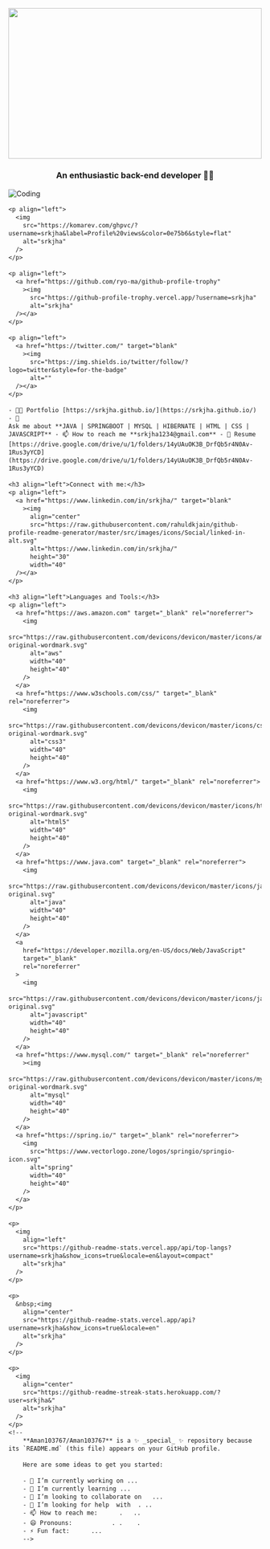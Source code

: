  <p align="center">
      <img
        align="center"
        width="100%"
        height="300"
        src="https://miro.medium.com/max/828/1*lhOax3cZATGZwEhG0uTYRA.gif?raw=true"
      />
    </p>
    <h3 align="center">An enthusiastic back-end developer 👨‍💻</h3>
    <img
      align="center"
      alt="Coding"
      width="400"
      src="https://media0.giphy.com/media/qgQUggAC3Pfv687qPC/giphy.gif?cid=ecf05e472naewarpw0tl8hon4wp3hkxf0rk3kxtxe29kgo9o&rid=giphy.gif&ct=g"
    />

    <p align="left">
      <img
        src="https://komarev.com/ghpvc/?username=srkjha&label=Profile%20views&color=0e75b6&style=flat"
        alt="srkjha"
      />
    </p>

    <p align="left">
      <a href="https://github.com/ryo-ma/github-profile-trophy"
        ><img
          src="https://github-profile-trophy.vercel.app/?username=srkjha"
          alt="srkjha"
      /></a>
    </p>

    <p align="left">
      <a href="https://twitter.com/" target="blank"
        ><img
          src="https://img.shields.io/twitter/follow/?logo=twitter&style=for-the-badge"
          alt=""
      /></a>
    </p>

    - 👨‍💻 Portfolio [https://srkjha.github.io/](https://srkjha.github.io/) - 💬
    Ask me about **JAVA | SPRINGBOOT | MYSQL | HIBERNATE | HTML | CSS |
    JAVASCRIPT** - 📫 How to reach me **srkjha1234@gmail.com** - 📄 Resume
    [https://drive.google.com/drive/u/1/folders/14yUAuOK3B_DrfQb5r4N0Av-1Rus3yYCD](https://drive.google.com/drive/u/1/folders/14yUAuOK3B_DrfQb5r4N0Av-1Rus3yYCD)

    <h3 align="left">Connect with me:</h3>
    <p align="left">
      <a href="https://www.linkedin.com/in/srkjha/" target="blank"
        ><img
          align="center"
          src="https://raw.githubusercontent.com/rahuldkjain/github-profile-readme-generator/master/src/images/icons/Social/linked-in-alt.svg"
          alt="https://www.linkedin.com/in/srkjha/"
          height="30"
          width="40"
      /></a>
    </p>

    <h3 align="left">Languages and Tools:</h3>
    <p align="left">
      <a href="https://aws.amazon.com" target="_blank" rel="noreferrer">
        <img
          src="https://raw.githubusercontent.com/devicons/devicon/master/icons/amazonwebservices/amazonwebservices-original-wordmark.svg"
          alt="aws"
          width="40"
          height="40"
        />
      </a>
      <a href="https://www.w3schools.com/css/" target="_blank" rel="noreferrer">
        <img
          src="https://raw.githubusercontent.com/devicons/devicon/master/icons/css3/css3-original-wordmark.svg"
          alt="css3"
          width="40"
          height="40"
        />
      </a>
      <a href="https://www.w3.org/html/" target="_blank" rel="noreferrer">
        <img
          src="https://raw.githubusercontent.com/devicons/devicon/master/icons/html5/html5-original-wordmark.svg"
          alt="html5"
          width="40"
          height="40"
        />
      </a>
      <a href="https://www.java.com" target="_blank" rel="noreferrer">
        <img
          src="https://raw.githubusercontent.com/devicons/devicon/master/icons/java/java-original.svg"
          alt="java"
          width="40"
          height="40"
        />
      </a>
      <a
        href="https://developer.mozilla.org/en-US/docs/Web/JavaScript"
        target="_blank"
        rel="noreferrer"
      >
        <img
          src="https://raw.githubusercontent.com/devicons/devicon/master/icons/javascript/javascript-original.svg"
          alt="javascript"
          width="40"
          height="40"
        />
      </a>
      <a href="https://www.mysql.com/" target="_blank" rel="noreferrer"
        ><img
          src="https://raw.githubusercontent.com/devicons/devicon/master/icons/mysql/mysql-original-wordmark.svg"
          alt="mysql"
          width="40"
          height="40"
        />
      </a>
      <a href="https://spring.io/" target="_blank" rel="noreferrer">
        <img
          src="https://www.vectorlogo.zone/logos/springio/springio-icon.svg"
          alt="spring"
          width="40"
          height="40"
        />
      </a>
    </p>

    <p>
      <img
        align="left"
        src="https://github-readme-stats.vercel.app/api/top-langs?username=srkjha&show_icons=true&locale=en&layout=compact"
        alt="srkjha"
      />
    </p>

    <p>
      &nbsp;<img
        align="center"
        src="https://github-readme-stats.vercel.app/api?username=srkjha&show_icons=true&locale=en"
        alt="srkjha"
      />
    </p>

    <p>
      <img
        align="center"
        src="https://github-readme-streak-stats.herokuapp.com/?user=srkjha&"
        alt="srkjha"
      />
    </p>
    <!--
        **Aman103767/Aman103767** is a ✨ _special_ ✨ repository because its `README.md` (this file) appears on your GitHub profile.
        
        Here are some ideas to get you started:
        
        - 🔭 I’m currently working on ...
        - 🌱 I’m currently learning ...
        - 👯 I’m looking to collaborate on   ...
        - 🤔 I’m looking for help  with  . ..
        - 📫 How to reach me:      .   ..
        - 😄 Pronouns:           . .    .
        - ⚡ Fun fact:      ...
        -->

